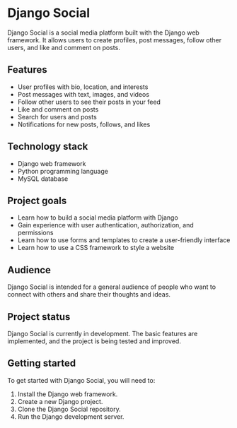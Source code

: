 # Django Social

Django Social is a social media platform built with the Django web framework. It allows users to create profiles, post messages, follow other users, and like and comment on posts.

## Features

* User profiles with bio, location, and interests
* Post messages with text, images, and videos
* Follow other users to see their posts in your feed
* Like and comment on posts
* Search for users and posts
* Notifications for new posts, follows, and likes

## Technology stack

* Django web framework
* Python programming language
* MySQL database

## Project goals

* Learn how to build a social media platform with Django
* Gain experience with user authentication, authorization, and permissions
* Learn how to use forms and templates to create a user-friendly interface
* Learn how to use a CSS framework to style a website

## Audience

Django Social is intended for a general audience of people who want to connect with others and share their thoughts and ideas.

## Project status

Django Social is currently in development. The basic features are implemented, and the project is being tested and improved.

## Getting started

To get started with Django Social, you will need to:

1. Install the Django web framework.
2. Create a new Django project.
3. Clone the Django Social repository.
4. Run the Django development server.

